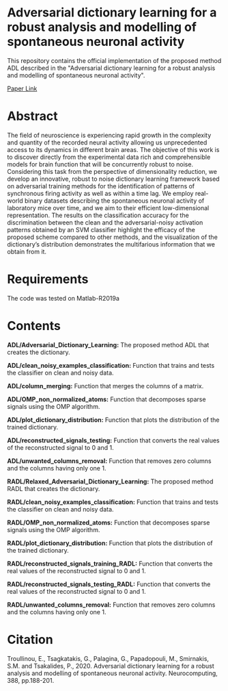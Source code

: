 # Adversarial dictionary learning for a robust analysis and modelling of spontaneous neuronal activity

This repository contains the official implementation of the proposed method ADL described in the "Adversarial dictionary learning for a robust analysis and modelling of spontaneous neuronal activity".

[Paper Link](https://www.sciencedirect.com/science/article/pii/S0925231220300862?casa_token=_wAwet7U6oYAAAAA:TbeD-NqHBe5aCoSfIUzir7Ia3q-f57Gze3q3E5R1_ziHbf_K7CpmFshMhWKecCEBR9C3v5czDA)

# Abstract
The field of neuroscience is experiencing rapid growth in the complexity and quantity of the recorded neural activity allowing us unprecedented access to its dynamics in different brain areas. The objective of this work is to discover directly from the experimental data rich and comprehensible models for brain function that will be concurrently robust to noise. Considering this task from the perspective of dimensionality reduction, we develop an innovative, robust to noise dictionary learning framework based on adversarial training methods for the identification of patterns of synchronous firing activity as well as within a time lag. We employ real-world binary datasets describing the spontaneous neuronal activity of laboratory mice over time, and we aim to their efficient low-dimensional representation. The results on the classification accuracy for the discrimination between the clean and the adversarial-noisy activation patterns obtained by an SVM classifier highlight the efficacy of the proposed scheme compared to other methods, and the visualization of the dictionary’s distribution demonstrates the multifarious information that we obtain from it.

# Requirements

The code was tested on Matlab-R2019a

# Contents

**ADL/Adversarial_Dictionary_Learning:** The proposed method ADL that creates the dictionary.

**ADL/clean_noisy_examples_classification:** Function that trains and tests the classifier on clean and noisy data.

**ADL/column_merging:** Function that merges the columns of a matrix.

**ADL/OMP_non_normalized_atoms:** Function that decomposes sparse signals using the OMP algorithm.

**ADL/plot_dictionary_distribution:** Function that plots the distribution of the trained dictionary. 

**ADL/reconstructed_signals_testing:** Function that converts the real values of the reconstructed signal to 0 and 1.

**ADL/unwanted_columns_removal:** Function that removes zero columns and the columns having only one 1. 



**RADL/Relaxed_Adversarial_Dictionary_Learning:** The proposed method RADL that creates the dictionary.

**RADL/clean_noisy_examples_classification:** Function that trains and tests the classifier on clean and noisy data.

**RADL/OMP_non_normalized_atoms:** Function that decomposes sparse signals using the OMP algorithm.

**RADL/plot_dictionary_distribution:** Function that plots the distribution of the trained dictionary. 

**RADL/reconstructed_signals_training_RADL:** Function that converts the real values of the reconstructed signal to 0 and 1.

**RADL/reconstructed_signals_testing_RADL:** Function that converts the real values of the reconstructed signal to 0 and 1.

**RADL/unwanted_columns_removal:** Function that removes zero columns and the columns having only one 1. 

# Citation

Troullinou, E., Tsagkatakis, G., Palagina, G., Papadopouli, M., Smirnakis, S.M. and Tsakalides, P., 2020. Adversarial dictionary learning for a robust analysis and modelling of spontaneous neuronal activity. Neurocomputing, 388, pp.188-201.
